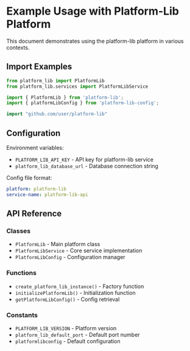 # Example Usage with Platform-Lib Platform

This document demonstrates using the platform-lib platform in various contexts.

## Import Examples

```python
from platform_lib import PlatformLib
from platform_lib.services import PlatformLibService
```

```javascript
import { PlatformLib } from 'platform-lib';
import { platformLibConfig } from 'platform-lib-config';
```

```go
import "github.com/user/platform-lib"
```

## Configuration

Environment variables:
- `PLATFORM_LIB_API_KEY` - API key for platform-lib service
- `platform_lib_database_url` - Database connection string

Config file format:
```yaml
platform: platform-lib
service-name: platform-lib-api
```

## API Reference

### Classes
- `PlatformLib` - Main platform class
- `PlatformLibService` - Core service implementation
- `PlatformLibConfig` - Configuration manager

### Functions
- `create_platform_lib_instance()` - Factory function
- `initializePlatformLib()` - Initialization function
- `getPlatformLibConfig()` - Config retrieval

### Constants
- `PLATFORM_LIB_VERSION` - Platform version
- `platform_lib_default_port` - Default port number
- `platformlibconfig` - Default configuration
